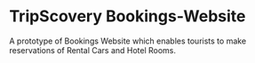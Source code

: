 # TripScovery Bookings-Website

A prototype of Bookings Website which enables tourists to make reservations of Rental Cars and Hotel Rooms.
